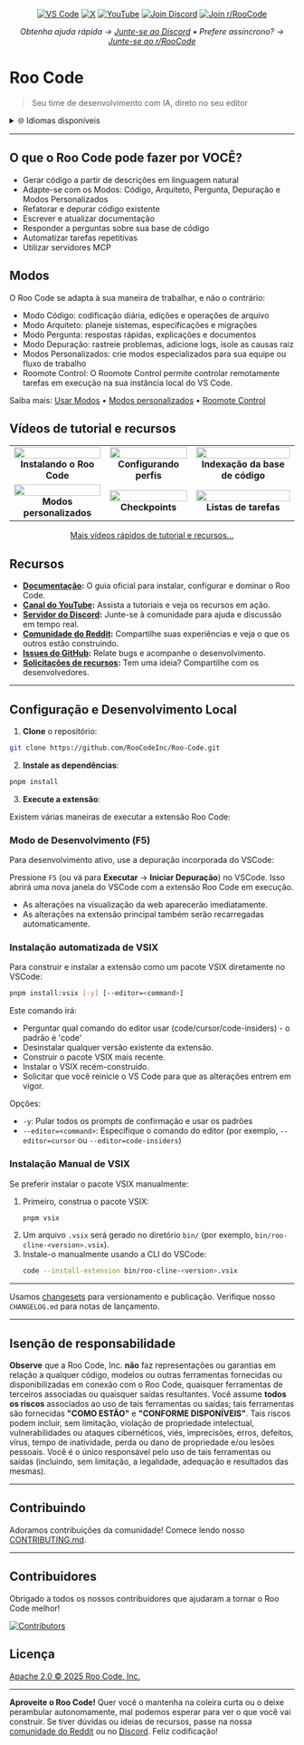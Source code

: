 <p align="center">
  <a href="https://marketplace.visualstudio.com/items?itemName=RooVeterinaryInc.roo-cline"><img src="https://img.shields.io/visual-studio-marketplace/v/RooVeterinaryInc.roo-cline.svg?label=VS%20Code&color=%23007ACC&style=flat&logo=visualstudiocode&logoColor=white" alt="VS Code"></a>
  <a href="https://x.com/roo_code"><img src="https://img.shields.io/badge/roo_code-000000?style=flat&logo=x&logoColor=white" alt="X"></a>
  <a href="https://youtube.com/@roocodeyt?feature=shared"><img src="https://img.shields.io/badge/YouTube-FF0000?style=flat&logo=youtube&logoColor=white" alt="YouTube"></a>
  <a href="https://discord.gg/roocode"><img src="https://img.shields.io/badge/Join%20Discord-5865F2?style=flat&logo=discord&logoColor=white" alt="Join Discord"></a>
  <a href="https://www.reddit.com/r/RooCode/"><img src="https://img.shields.io/badge/Join%20r%2FRooCode-FF4500?style=flat&logo=reddit&logoColor=white" alt="Join r/RooCode"></a>
</p>
<p align="center">
  <em>Obtenha ajuda rápida → <a href="https://discord.gg/roocode">Junte-se ao Discord</a> • Prefere assíncrono? → <a href="https://www.reddit.com/r/RooCode/">Junte-se ao r/RooCode</a></em>
</p>

# Roo Code

> Seu time de desenvolvimento com IA, direto no seu editor

<details>
  <summary>🌐 Idiomas disponíveis</summary>

- [English](../../README.md)
- [Català](../ca/README.md)
- [Deutsch](../de/README.md)
- [Español](../es/README.md)
- [Français](../fr/README.md)
- [हिंदी](../hi/README.md)
- [Bahasa Indonesia](../id/README.md)
- [Italiano](../it/README.md)
- [日本語](../ja/README.md)
- [한국어](../ko/README.md)
- [Nederlands](../nl/README.md)
- [Polski](../pl/README.md)
- [Português (BR)](../pt-BR/README.md)
- [Русский](../ru/README.md)
- [Türkçe](../tr/README.md)
- [Tiếng Việt](../vi/README.md)
- [简体中文](../zh-CN/README.md)
- [繁體中文](../zh-TW/README.md)
- ...
      </details>

---

## O que o Roo Code pode fazer por VOCÊ?

- Gerar código a partir de descrições em linguagem natural
- Adapte-se com os Modos: Código, Arquiteto, Pergunta, Depuração e Modos Personalizados
- Refatorar e depurar código existente
- Escrever e atualizar documentação
- Responder a perguntas sobre sua base de código
- Automatizar tarefas repetitivas
- Utilizar servidores MCP

## Modos

O Roo Code se adapta à sua maneira de trabalhar, e não o contrário:

- Modo Código: codificação diária, edições e operações de arquivo
- Modo Arquiteto: planeje sistemas, especificações e migrações
- Modo Pergunta: respostas rápidas, explicações e documentos
- Modo Depuração: rastreie problemas, adicione logs, isole as causas raiz
- Modos Personalizados: crie modos especializados para sua equipe ou fluxo de trabalho
- Roomote Control: O Roomote Control permite controlar remotamente tarefas em execução na sua instância local do VS Code.

Saiba mais: [Usar Modos](https://docs.roocode.com/basic-usage/using-modes) • [Modos personalizados](https://docs.roocode.com/advanced-usage/custom-modes) • [Roomote Control](https://docs.roocode.com/roo-code-cloud/roomote-control)

## Vídeos de tutorial e recursos

<div align="center">

|                                                                                                                                                                             |                                                                                                                                                                           |                                                                                                                                                                                   |
| :-------------------------------------------------------------------------------------------------------------------------------------------------------------------------: | :-----------------------------------------------------------------------------------------------------------------------------------------------------------------------: | :-------------------------------------------------------------------------------------------------------------------------------------------------------------------------------: |
| <a href="https://www.youtube.com/watch?v=Mcq3r1EPZ-4"><img src="https://img.youtube.com/vi/Mcq3r1EPZ-4/maxresdefault.jpg" width="100%"></a><br><b>Instalando o Roo Code</b> | <a href="https://www.youtube.com/watch?v=eEJErgZBqLE"><img src="https://img.youtube.com/vi/eEJErgZBqLE/maxresdefault.jpg" width="100%"></a><br><b>Configurando perfis</b> | <a href="https://www.youtube.com/watch?v=r1bpod1VWhg"><img src="https://img.youtube.com/vi/r1bpod1VWhg/maxresdefault.jpg" width="100%"></a><br><b>Indexação da base de código</b> |
| <a href="https://www.youtube.com/watch?v=qgqceCuhlRA"><img src="https://img.youtube.com/vi/qgqceCuhlRA/maxresdefault.jpg" width="100%"></a><br><b>Modos personalizados</b>  |     <a href="https://www.youtube.com/watch?v=Ho30nyY332E"><img src="https://img.youtube.com/vi/Ho30nyY332E/maxresdefault.jpg" width="100%"></a><br><b>Checkpoints</b>     |      <a href="https://www.youtube.com/watch?v=6h5vB9PpoPk"><img src="https://img.youtube.com/vi/6h5vB9PpoPk/maxresdefault.jpg" width="100%"></a><br><b>Listas de tarefas</b>      |

</div>
<p align="center">
<a href="https://docs.roocode.com/tutorial-videos">Mais vídeos rápidos de tutorial e recursos...</a>
</p>

## Recursos

- **[Documentação](https://docs.roocode.com):** O guia oficial para instalar, configurar e dominar o Roo Code.
- **[Canal do YouTube](https://youtube.com/@roocodeyt?feature=shared):** Assista a tutoriais e veja os recursos em ação.
- **[Servidor do Discord](https://discord.gg/roocode):** Junte-se à comunidade para ajuda e discussão em tempo real.
- **[Comunidade do Reddit](https://www.reddit.com/r/RooCode):** Compartilhe suas experiências e veja o que os outros estão construindo.
- **[Issues do GitHub](https://github.com/RooCodeInc/Roo-Code/issues):** Relate bugs e acompanhe o desenvolvimento.
- **[Solicitações de recursos](https://github.com/RooCodeInc/Roo-Code/discussions/categories/feature-requests?discussions_q=is%3Aopen+category%3A%22Feature+Requests%22+sort%3Atop):** Tem uma ideia? Compartilhe com os desenvolvedores.

---

## Configuração e Desenvolvimento Local

1. **Clone** o repositório:

```sh
git clone https://github.com/RooCodeInc/Roo-Code.git
```

2. **Instale as dependências**:

```sh
pnpm install
```

3. **Execute a extensão**:

Existem várias maneiras de executar a extensão Roo Code:

### Modo de Desenvolvimento (F5)

Para desenvolvimento ativo, use a depuração incorporada do VSCode:

Pressione `F5` (ou vá para **Executar** → **Iniciar Depuração**) no VSCode. Isso abrirá uma nova janela do VSCode com a extensão Roo Code em execução.

- As alterações na visualização da web aparecerão imediatamente.
- As alterações na extensão principal também serão recarregadas automaticamente.

### Instalação automatizada de VSIX

Para construir e instalar a extensão como um pacote VSIX diretamente no VSCode:

```sh
pnpm install:vsix [-y] [--editor=<command>]
```

Este comando irá:

- Perguntar qual comando do editor usar (code/cursor/code-insiders) - o padrão é 'code'
- Desinstalar qualquer versão existente da extensão.
- Construir o pacote VSIX mais recente.
- Instalar o VSIX recém-construído.
- Solicitar que você reinicie o VS Code para que as alterações entrem em vigor.

Opções:

- `-y`: Pular todos os prompts de confirmação e usar os padrões
- `--editor=<command>`: Especifique o comando do editor (por exemplo, `--editor=cursor` ou `--editor=code-insiders`)

### Instalação Manual de VSIX

Se preferir instalar o pacote VSIX manualmente:

1.  Primeiro, construa o pacote VSIX:
    ```sh
    pnpm vsix
    ```
2.  Um arquivo `.vsix` será gerado no diretório `bin/` (por exemplo, `bin/roo-cline-<version>.vsix`).
3.  Instale-o manualmente usando a CLI do VSCode:
    ```sh
    code --install-extension bin/roo-cline-<version>.vsix
    ```

---

Usamos [changesets](https://github.com/changesets/changesets) para versionamento e publicação. Verifique nosso `CHANGELOG.md` para notas de lançamento.

---

## Isenção de responsabilidade

**Observe** que a Roo Code, Inc. **não** faz representações ou garantias em relação a qualquer código, modelos ou outras ferramentas fornecidas ou disponibilizadas em conexão com o Roo Code, quaisquer ferramentas de terceiros associadas ou quaisquer saídas resultantes. Você assume **todos os riscos** associados ao uso de tais ferramentas ou saídas; tais ferramentas são fornecidas **"COMO ESTÃO"** e **"CONFORME DISPONÍVEIS"**. Tais riscos podem incluir, sem limitação, violação de propriedade intelectual, vulnerabilidades ou ataques cibernéticos, viés, imprecisões, erros, defeitos, vírus, tempo de inatividade, perda ou dano de propriedade e/ou lesões pessoais. Você é o único responsável pelo uso de tais ferramentas ou saídas (incluindo, sem limitação, a legalidade, adequação e resultados das mesmas).

---

## Contribuindo

Adoramos contribuições da comunidade! Comece lendo nosso [CONTRIBUTING.md](CONTRIBUTING.md).

---

## Contribuidores

Obrigado a todos os nossos contribuidores que ajudaram a tornar o Roo Code melhor!

<!-- START CONTRIBUTORS SECTION - AUTO-GENERATED, DO NOT EDIT MANUALLY -->

[![Contributors](https://contrib.rocks/image?repo=RooCodeInc/roo-code&max=120&columns=12&cacheBust=0000000000)](https://github.com/RooCodeInc/roo-code/graphs/contributors)

<!-- END CONTRIBUTORS SECTION -->

## Licença

[Apache 2.0 © 2025 Roo Code, Inc.](../../LICENSE)

---

**Aproveite o Roo Code!** Quer você o mantenha na coleira curta ou o deixe perambular autonomamente, mal podemos esperar para ver o que você vai construir. Se tiver dúvidas ou ideias de recursos, passe na nossa [comunidade do Reddit](https://www.reddit.com/r/RooCode/) ou no [Discord](https://discord.gg/roocode). Feliz codificação!

